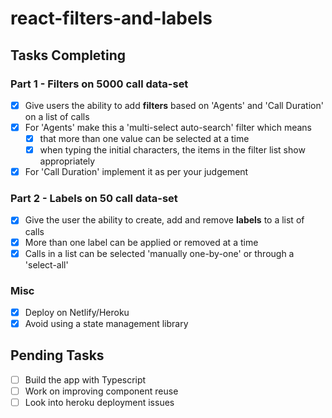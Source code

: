 # react-filters-and-labels

## Tasks Completing

### Part 1 - Filters on 5000 call data-set

- [x] Give users the ability to add **filters** based on 'Agents' and 'Call Duration' on a list of calls
- [x] For 'Agents' make this a 'multi-select auto-search' filter which means
    - [x] that more than one value can be selected at a time
    - [x] when typing the initial characters, the items in the filter list show appropriately
- [x] For 'Call Duration' implement it as per your judgement

### Part 2 - Labels on 50 call data-set

- [x] Give the user the ability to create, add and remove **labels** to a list of calls
- [x] More than one label can be applied or removed at a time
- [x] Calls in a list can be selected 'manually one-by-one' or through a 'select-all'

### Misc

- [x] Deploy on Netlify/Heroku
- [x] Avoid using a state management library

## Pending Tasks

- [ ] Build the app with Typescript
- [ ] Work on improving component reuse
- [ ] Look into heroku deployment issues
